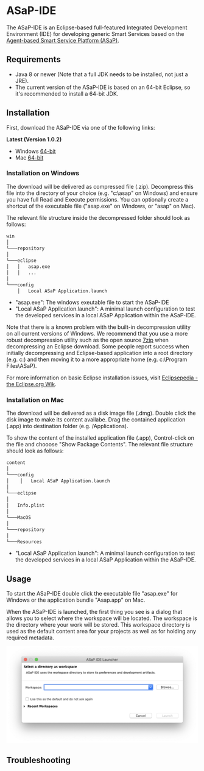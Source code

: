 
# ASaP-IDE

The ASaP-IDE is an Eclipse-based full-featured Integrated Development Environment (IDE) for developing generic Smart Services based on the [Agent-based Smart Service Platform (ASaP)](https://publikationen.sulb.uni-saarland.de/handle/20.500.11880/25477). 

## Requirements
 * Java 8 or newer (Note that a full JDK needs to be installed, not just a JRE).
 * The current version of the ASaP-IDE is based on an 64-bit Eclipse, so it's recommended to install a 64-bit JDK.

## Installation

First, download the ASaP-IDE via one of the following links: 

**Latest (Version 1.0.2)**
 * Windows [64-bit](https://github.com/pioneo/product-asap/releases/download/v1.0.2/win.zip)
 * Mac [64-bit](https://github.com/pioneo/product-asap/releases/download/v1.0.2/asap.dmg)
 
### Installation on Windows

The download will be delivered as compressed file (.zip). Decompress this file into the directory of your choice (e.g. "c:\asap" on Windows) and ensure you have full Read and Execute permissions. You can optionally create a shortcut of the executable file ("asap.exe" on Windows, or "asap" on Mac).

The relevant file structure inside the decompressed folder should look as follows: 

```
win
│
└───repository
│   
└───eclipse
│   │   asap.exe
│   │   ...
│
└───config
    │   Local ASaP Application.launch
```

* "asap.exe": The windows exeutable file to start the ASaP-IDE
* "Local ASaP Application.launch": A minimal launch configuration to test the developed services in a local ASaP Application within the ASaP-IDE. 

Note that there is a known problem with the built-in decompression utility on all current versions of Windows. We recommend that you use a more robust decompression utility such as the open source [7zip](https://www.7-zip.org) when decompressing an Eclipse download. Some people report success when initially decompressing and Eclipse-based application into a root directory (e.g. c:\) and then moving it to a more appropriate home (e.g. c:\Program Files\ASaP). 

For more information on basic Eclipse installation issues, visit [Eclipsepedia - the Eclipse.org Wik](https://wiki.eclipse.org/Eclipse/Installation). 

### Installation on Mac

The download will be delivered as a disk image file (.dmg). Double click the disk image to make its content availabe. Drag the contained application (.app) into destination folder (e.g. /Applications). 

To show the content of the installed application file (.app), Control-click on the file and chooose "Show Package Contents". 
The relevant file structure should look as follows: 

```
content
│
└───config
│    │   Local ASaP Application.launch
│
└───eclipse
│   
│   Info.plist
│
└───MacOS
│
└───repository
│
└───Resources
```

* "Local ASaP Application.launch": A minimal launch configuration to test the developed services in a local ASaP Application within the ASaP-IDE. 


## Usage

To start the ASaP-IDE double click the executable file "asap.exe" for Windows or the application bundle "Asap.app" on Mac. 

When the ASaP-IDE is launched, the first thing you see is a dialog that allows you to select where the workspace will be located. The workspace is the directory where your work will be stored. This workspace directory is used as the default content area for your projects as well as for holding any required metadata. 

![Selecting workspace](/screenshots/selectWorkspace.png)



## Troubleshooting


